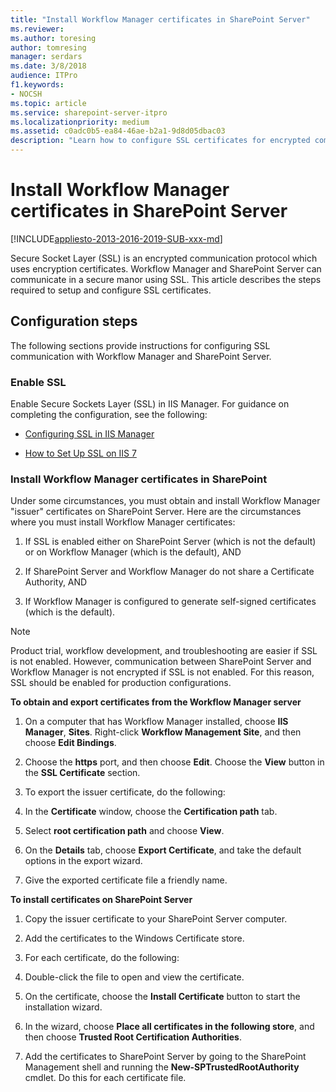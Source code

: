 ```yaml
---
title: "Install Workflow Manager certificates in SharePoint Server"
ms.reviewer: 
ms.author: toresing
author: tomresing
manager: serdars
ms.date: 3/8/2018
audience: ITPro
f1.keywords:
- NOCSH
ms.topic: article
ms.service: sharepoint-server-itpro
ms.localizationpriority: medium
ms.assetid: c0adc0b5-ea84-46ae-b2a1-9d8d05dbac03
description: "Learn how to configure SSL certificates for encrypted communication between Workflow Manager and SharePoint Server."
---
```


# Install Workflow Manager certificates in SharePoint Server

[!INCLUDE[appliesto-2013-2016-2019-SUB-xxx-md](../includes/appliesto-2013-2016-2019-SUB-xxx-md.md)] 
  
Secure Socket Layer (SSL) is an encrypted communication protocol which uses encryption certificates. Workflow Manager and SharePoint Server can communicate in a secure manor using SSL. This article describes the steps required to setup and configure SSL certificates.
  
## Configuration steps

The following sections provide instructions for configuring SSL communication with Workflow Manager and SharePoint Server.
  
### Enable SSL
<a name="appendix1"> </a>

Enable Secure Sockets Layer (SSL) in IIS Manager. For guidance on completing the configuration, see the following:
  
- [Configuring SSL in IIS Manager](/iis/manage/configuring-security/configuring-ssl-in-iis-manager)
    
- [How to Set Up SSL on IIS 7](/iis/manage/configuring-security/how-to-set-up-ssl-on-iis)
    
### Install Workflow Manager certificates in SharePoint
<a name="appendix2"> </a>

Under some circumstances, you must obtain and install Workflow Manager "issuer" certificates on SharePoint Server. Here are the circumstances where you must install Workflow Manager certificates:
  
1. If SSL is enabled either on SharePoint Server (which is not the default) or on Workflow Manager (which is the default), AND 
    
2. If SharePoint Server and Workflow Manager do not share a Certificate Authority, AND 
    
3. If Workflow Manager is configured to generate self-signed certificates (which is the default).
    
> [!NOTE]
> Product trial, workflow development, and troubleshooting are easier if SSL is not enabled. However, communication between SharePoint Server and Workflow Manager is not encrypted if SSL is not enabled. For this reason, SSL should be enabled for production configurations. 
  
 **To obtain and export certificates from the Workflow Manager server**
  
1. On a computer that has Workflow Manager installed, choose **IIS Manager**, **Sites**. Right-click **Workflow Management Site**, and then choose **Edit Bindings**.
    
2. Choose the **https** port, and then choose **Edit**. Choose the **View** button in the **SSL Certificate** section. 
    
3. To export the issuer certificate, do the following:
    
1. In the **Certificate** window, choose the **Certification path** tab. 
    
2. Select **root certification path** and choose **View**.
    
3. On the **Details** tab, choose **Export Certificate**, and take the default options in the export wizard.
    
4. Give the exported certificate file a friendly name.
    
 **To install certificates on SharePoint Server**
  
1. Copy the issuer certificate to your SharePoint Server computer.
    
2. Add the certificates to the Windows Certificate store.
    
3. For each certificate, do the following:
    
1. Double-click the file to open and view the certificate.
    
2. On the certificate, choose the **Install Certificate** button to start the installation wizard. 
    
3. In the wizard, choose **Place all certificates in the following store**, and then choose **Trusted Root Certification Authorities**.
    
4. Add the certificates to SharePoint Server by going to the SharePoint Management shell and running the **New-SPTrustedRootAuthority** cmdlet. Do this for each certificate file. 
    

